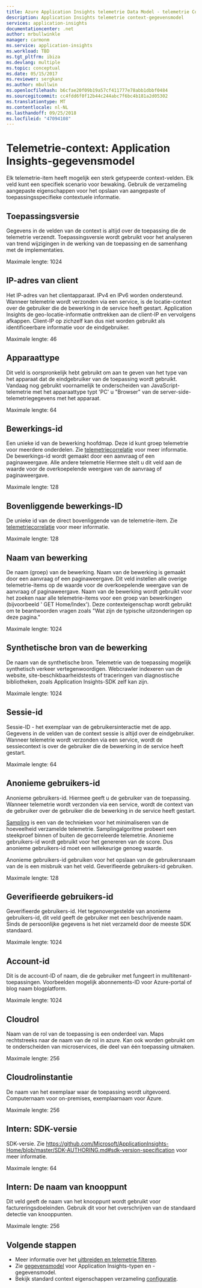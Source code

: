 ```yaml
---
title: Azure Application Insights telemetrie Data Model - telemetrie Context | Microsoft Docs
description: Application Insights telemetrie context-gegevensmodel
services: application-insights
documentationcenter: .net
author: mrbullwinkle
manager: carmonm
ms.service: application-insights
ms.workload: TBD
ms.tgt_pltfrm: ibiza
ms.devlang: multiple
ms.topic: conceptual
ms.date: 05/15/2017
ms.reviewer: sergkanz
ms.author: mbullwin
ms.openlocfilehash: b6cfae20f09b19a57cf411777e78abb1dbbf0484
ms.sourcegitcommit: cc4fdd6f0f12b44c244abc7f6bc4b181a2d05302
ms.translationtype: MT
ms.contentlocale: nl-NL
ms.lasthandoff: 09/25/2018
ms.locfileid: "47094108"
---
```

# <a name="telemetry-context-application-insights-data-model"></a>Telemetrie-context: Application Insights-gegevensmodel

Elk telemetrie-item heeft mogelijk een sterk getypeerde context-velden. Elk veld kunt een specifiek scenario voor bewaking. Gebruik de verzameling aangepaste eigenschappen voor het opslaan van aangepaste of toepassingsspecifieke contextuele informatie.


## <a name="application-version"></a>Toepassingsversie

Gegevens in de velden van de context is altijd over de toepassing die de telemetrie verzendt. Toepassingsversie wordt gebruikt voor het analyseren van trend wijzigingen in de werking van de toepassing en de samenhang met de implementaties.

Maximale lengte: 1024


## <a name="client-ip-address"></a>IP-adres van client

Het IP-adres van het clientapparaat. IPv4 en IPv6 worden ondersteund. Wanneer telemetrie wordt verzonden via een service, is de locatie-context over de gebruiker die de bewerking in de service heeft gestart. Application Insights de geo-locatie-informatie onttrekken aan de client-IP en vervolgens afkappen. Client-IP op zichzelf kan dus niet worden gebruikt als identificeerbare informatie voor de eindgebruiker. 

Maximale lengte: 46


## <a name="device-type"></a>Apparaattype

Dit veld is oorspronkelijk hebt gebruikt om aan te geven van het type van het apparaat dat de eindgebruiker van de toepassing wordt gebruikt. Vandaag nog gebruikt voornamelijk te onderscheiden van JavaScript-telemetrie met het apparaattype typt 'PC' u "Browser" van de server-side-telemetriegegevens met het apparaat.

Maximale lengte: 64


## <a name="operation-id"></a>Bewerkings-id

Een unieke id van de bewerking hoofdmap. Deze id kunt groep telemetrie voor meerdere onderdelen. Zie [telemetriecorrelatie](application-insights-correlation.md) voor meer informatie. De bewerkings-id wordt gemaakt door een aanvraag of een paginaweergave. Alle andere telemetrie Hiermee stelt u dit veld aan de waarde voor de overkoepelende weergave van de aanvraag of paginaweergave. 

Maximale lengte: 128


## <a name="parent-operation-id"></a>Bovenliggende bewerkings-ID

De unieke id van de direct bovenliggende van de telemetrie-item. Zie [telemetriecorrelatie](application-insights-correlation.md) voor meer informatie.

Maximale lengte: 128


## <a name="operation-name"></a>Naam van bewerking

De naam (groep) van de bewerking. Naam van de bewerking is gemaakt door een aanvraag of een paginaweergave. Dit veld instellen alle overige telemetrie-items op de waarde voor de overkoepelende weergave van de aanvraag of paginaweergave. Naam van de bewerking wordt gebruikt voor het zoeken naar alle telemetrie-items voor een groep van bewerkingen (bijvoorbeeld ' GET Home/Index'). Deze contexteigenschap wordt gebruikt om te beantwoorden vragen zoals "Wat zijn de typische uitzonderingen op deze pagina."

Maximale lengte: 1024


## <a name="synthetic-source-of-the-operation"></a>Synthetische bron van de bewerking

De naam van de synthetische bron. Telemetrie van de toepassing mogelijk synthetisch verkeer vertegenwoordigen. Webcrawler indexeren van de website, site-beschikbaarheidstests of traceringen van diagnostische bibliotheken, zoals Application Insights-SDK zelf kan zijn.

Maximale lengte: 1024


## <a name="session-id"></a>Sessie-id

Sessie-ID - het exemplaar van de gebruikersinteractie met de app. Gegevens in de velden van de context sessie is altijd over de eindgebruiker. Wanneer telemetrie wordt verzonden via een service, wordt de sessiecontext is over de gebruiker die de bewerking in de service heeft gestart.

Maximale lengte: 64


## <a name="anonymous-user-id"></a>Anonieme gebruikers-id

Anonieme gebruikers-id. Hiermee geeft u de gebruiker van de toepassing. Wanneer telemetrie wordt verzonden via een service, wordt de context van de gebruiker over de gebruiker die de bewerking in de service heeft gestart.

[Sampling](app-insights-sampling.md) is een van de technieken voor het minimaliseren van de hoeveelheid verzamelde telemetrie. Samplingalgoritme probeert een steekproef binnen of buiten de gecorreleerde telemetrie. Anonieme gebruikers-id wordt gebruikt voor het genereren van de score. Dus anonieme gebruikers-id moet een willekeurige genoeg waarde. 

Anonieme gebruikers-id gebruiken voor het opslaan van de gebruikersnaam van de is een misbruik van het veld. Geverifieerde gebruikers-id gebruiken.

Maximale lengte: 128


## <a name="authenticated-user-id"></a>Geverifieerde gebruikers-id

Geverifieerde gebruikers-id. Het tegenovergestelde van anonieme gebruikers-id, dit veld geeft de gebruiker met een beschrijvende naam. Sinds de persoonlijke gegevens is het niet verzameld door de meeste SDK standaard.

Maximale lengte: 1024


## <a name="account-id"></a>Account-id

Dit is de account-ID of naam, die de gebruiker met fungeert in multitenant-toepassingen. Voorbeelden mogelijk abonnements-ID voor Azure-portal of blog naam blogplatform.

Maximale lengte: 1024


## <a name="cloud-role"></a>Cloudrol

Naam van de rol van de toepassing is een onderdeel van. Maps rechtstreeks naar de naam van de rol in azure. Kan ook worden gebruikt om te onderscheiden van microservices, die deel van één toepassing uitmaken.

Maximale lengte: 256


## <a name="cloud-role-instance"></a>Cloudrolinstantie

De naam van het exemplaar waar de toepassing wordt uitgevoerd. Computernaam voor on-premises, exemplaarnaam voor Azure.

Maximale lengte: 256


## <a name="internal-sdk-version"></a>Intern: SDK-versie

SDK-versie. Zie https://github.com/Microsoft/ApplicationInsights-Home/blob/master/SDK-AUTHORING.md#sdk-version-specification voor meer informatie.

Maximale lengte: 64


## <a name="internal-node-name"></a>Intern: De naam van knooppunt

Dit veld geeft de naam van het knooppunt wordt gebruikt voor factureringsdoeleinden. Gebruik dit voor het overschrijven van de standaard detectie van knooppunten.

Maximale lengte: 256


## <a name="next-steps"></a>Volgende stappen

- Meer informatie over het [uitbreiden en telemetrie filteren](app-insights-api-filtering-sampling.md).
- Zie [gegevensmodel](application-insights-data-model.md) voor Application Insights-typen en -gegevensmodel.
- Bekijk standard context eigenschappen verzameling [configuratie](app-insights-configuration-with-applicationinsights-config.md#telemetry-initializers-aspnet).
